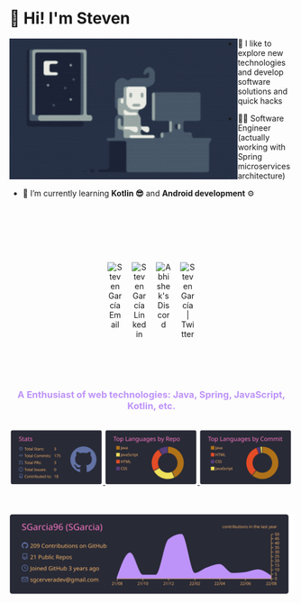 <h1>👋 Hi! I'm Steven</h1>

<div>
<img class="profile" align="left" src="https://raw.githubusercontent.com/AVS1508/AVS1508/master/assets/Night-Coding.gif" alt="Github profile avatar" height="250px"/>

- 🔭  I like to explore new technologies and develop software solutions and quick hacks

- 👨‍💻  Software Engineer (actually working with Spring microservices architecture)

- 🌱  I’m currently learning **Kotlin 😎** and **Android development** ⚙️
</div>
<br /><br /><br /><br />

<div align="center" style="margin: 2rem auto;">
<p align="center" style="display: flex; justify-content: center; gap: 1rem;">
    <a href="mailto:stevengarciasb@gmail.com">
    <img align="left" alt="Steven García Email" width="27px" src="https://img.icons8.com/doodle/48/000000/gmail.png"/></a>
    <a target="_blank" href="https://www.linkedin.com/in/sgarciadev">
    <img align="left" alt="Steven García Linkedin" width="27px" src="https://img.icons8.com/doodle/48/000000/linkedin--v2.png" />
    </a>
    <a href="https://discordapp.com/users/NakedGarcia#0201">
    <img align="left" alt="Abhishek's Discord" width="27px" src="https://raw.githubusercontent.com/peterthehan/peterthehan/master/assets/discord.svg" />
    </a>
    <a href="https://twitter.com/SGarciadev">
    <img align="left" alt="Steven García | Twitter" width="27px" src="https://img.icons8.com/cotton/64/000000/twitter.png" />
    </a>
</p>
</div>
<br /><br />
<div align="center">
<h3 align="center" style="color:#BD93F9">A Enthusiast of web technologies: Java, Spring, JavaScript, Kotlin, etc.</h3>
</div>

<br />

<div align="center" >
<a  href="https://github.com/SGarcia96">
<img src="https://raw.githubusercontent.com/SGarcia96/SGarcia96/main/profile-summary-card-output/dracula/3-stats.svg" width="32.5%">
<img src="https://raw.githubusercontent.com/SGarcia96/SGarcia96/main/profile-summary-card-output/dracula/1-repos-per-language.svg" width="32.5%">
<img src="https://raw.githubusercontent.com/SGarcia96/SGarcia96/main/profile-summary-card-output/dracula/2-most-commit-language.svg" width="32.5%">
</a>
</div>

<br />

<div align="center" style="text-align: center; margin: 2rem auto;">
<img align="center" src="https://raw.githubusercontent.com/SGarcia96/SGarcia96/main/profile-summary-card-output/dracula/0-profile-details.svg" >
</div>
